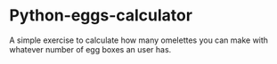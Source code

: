# Python-eggs-calculator
A simple exercise to calculate how many omelettes you can make with whatever number of egg boxes an user has.
